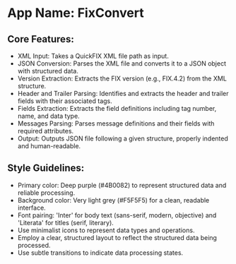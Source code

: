 # **App Name**: FixConvert

## Core Features:

- XML Input: Takes a QuickFIX XML file path as input.
- JSON Conversion: Parses the XML file and converts it to a JSON object with structured data.
- Version Extraction: Extracts the FIX version (e.g., FIX.4.2) from the XML structure.
- Header and Trailer Parsing: Identifies and extracts the header and trailer fields with their associated tags.
- Fields Extraction: Extracts the field definitions including tag number, name, and data type.
- Messages Parsing: Parses message definitions and their fields with required attributes.
- Output: Outputs JSON file following a given structure, properly indented and human-readable.

## Style Guidelines:

- Primary color: Deep purple (#4B0082) to represent structured data and reliable processing.
- Background color: Very light grey (#F5F5F5) for a clean, readable interface.
- Font pairing: 'Inter' for body text (sans-serif, modern, objective) and 'Literata' for titles (serif, literary).
- Use minimalist icons to represent data types and operations.
- Employ a clear, structured layout to reflect the structured data being processed.
- Use subtle transitions to indicate data processing states.